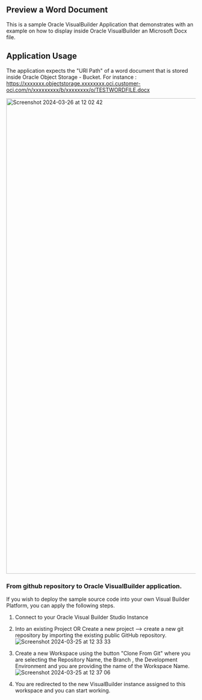 ## Preview a Word Document
This is a sample Oracle VisualBuilder Application that demonstrates with an example on how to display inside Oracle VisualBuilder an Microsoft Docx file. 

## Application Usage
The application expects the "URI Path" of a word document that is stored inside Oracle Object Storage - Bucket. 
For instance : https://xxxxxxx.objectstorage.xxxxxxxx.oci.customer-oci.com/n/xxxxxxxxx/b/xxxxxxxx/o/TESTWORDFILE.docx 

<img width="1265" alt="Screenshot 2024-03-26 at 12 02 42" src="https://github.com/johnkarasoulos/previewWordDocument/assets/25766024/5e2e801f-8859-4f3a-93eb-cfb768f97e72">


### From github repository to Oracle VisualBuilder application. 
If you wish to deploy the sample source code into your own Visual Builder Platform, you can apply the following steps.
1. Connect to your Oracle Visual Builder Studio Instance
2. Into an existing Project OR Create a new project --> create a new git repository by importing the existing public GitHub repository.
   ![Screenshot 2024-03-25 at 12 33 33](https://github.com/johnkarasoulos/aircraftBlockchain/assets/25766024/235cf9ae-c01f-449a-8764-96fdda1e543b)

3. Create a new Workspace using the button "Clone From Git" where you are selecting the Repository Name, the Branch , the Development Environment and you are providing the name of the Workspace Name.
   ![Screenshot 2024-03-25 at 12 37 06](https://github.com/johnkarasoulos/aircraftBlockchain/assets/25766024/5592e9b4-d1c1-44ba-ab37-364f87f06809)

4. You are redirected to the new VisualBuilder instance assigned to this workspace and you can start working.  
